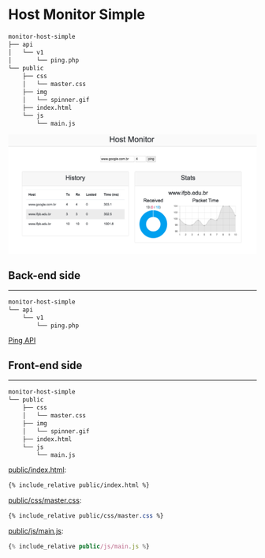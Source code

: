 # Host Monitor Simple

```
monitor-host-simple
├── api
│   └── v1
│       └── ping.php
└── public
    ├── css
    │   └── master.css
    ├── img
    │   └── spinner.gif
    ├── index.html
    └── js
        └── main.js
```

![](assets/layout.png)

## Back-end side
---

```
monitor-host-simple
└── api
    └── v1
        └── ping.php
```

[Ping API](../..//web-api/codes/command/ping-api/)

## Front-end side
---

```
monitor-host-simple
└── public
    ├── css
    │   └── master.css
    ├── img
    │   └── spinner.gif
    ├── index.html
    └── js
        └── main.js
```

[public/index.html](public/index.html):
```html
{% include_relative public/index.html %}
```

[public/css/master.css](public/css/master.css):
```css
{% include_relative public/css/master.css %}
```

[public/js/main.js](public/js/main.js):
```js
{% include_relative public/js/main.js %}
```
